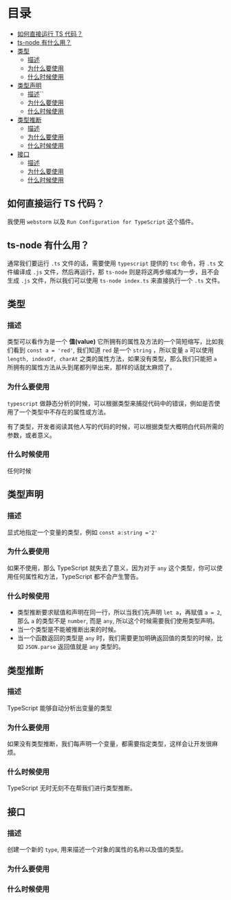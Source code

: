 目录
=================

  * [如何直接运行 TS 代码？](#如何直接运行-ts-代码)
  * [ts-node 有什么用？](#ts-node-有什么用)
  * [类型](#类型)
     * [描述](#描述)
     * [为什么要使用](#为什么要使用)
     * [什么时候使用](#什么时候使用)
  * [类型声明](#类型声明)
     * [描述](#描述-1)``
     * [为什么要使用](#为什么要使用-1)
     * [什么时候使用](#什么时候使用-1)
  * [类型推断](#类型推断)
     * [描述](#描述-2)
     * [为什么要使用](#为什么要使用-2)
     * [什么时候使用](#什么时候使用-2)
  * [接口](#接口)
     * [描述](#描述-3)
     * [为什么要使用](#为什么要使用-3)
     * [什么时候使用](#什么时候使用-3)

## 如何直接运行 TS 代码？

我使用 `webstorm` 以及 `Run Configuration for TypeScript` 这个插件。

## ts-node 有什么用？

通常我们要运行 `.ts` 文件的话，需要使用 `typescript` 提供的 `tsc` 命令，将 `.ts` 文件编译成 `.js` 文件，然后再运行，那 `ts-node` 则是将这两步缩减为一步，且不会生成 `.js` 文件，所以我们可以使用 `ts-node index.ts` 来直接执行一个 `.ts` 文件。

## 类型

### 描述

类型可以看作为是一个 **值(value)** 它所拥有的属性及方法的一个简短缩写，比如我们看到 `const a = 'red'`, 我们知道 `red` 是一个 `string` ，所以变量 `a` 可以使用 `length, indexOf, charAt` 之类的属性方法，如果没有类型，那么我们只能把 `a` 所拥有的属性方法从头到尾都列举出来，那样的话就太麻烦了。

### 为什么要使用

`typescript` 做静态分析的时候，可以根据类型来捕捉代码中的错误，例如是否使用了一个类型中不存在的属性或方法。

有了类型，开发者阅读其他人写的代码的时候，可以根据类型大概明白代码所需的参数，或者意义。

### 什么时候使用

任何时候

## 类型声明

### 描述

显式地指定一个变量的类型，例如 `const a:string ='2'`

### 为什么要使用

如果不使用，那么 TypeScript 就失去了意义，因为对于 `any` 这个类型，你可以使用任何属性和方法，TypeScript 都不会产生警告。

### 什么时候使用

- 类型推断要求赋值和声明在同一行，所以当我们先声明 `let a`，再赋值 `a = 2`, 那么 `a` 的类型不是 `number`, 而是 `any`, 所以这个时候需要我们使用类型声明。
- 当一个类型是不能被推断出来的时候。
- 当一个函数返回的类型是 `any` 时，我们需要更加明确返回值的类型的时候，比如 `JSON.parse` 返回值就是 `any` 类型的。

## 类型推断

### 描述

TypeScript 能够自动分析出变量的类型

### 为什么要使用

如果没有类型推断，我们每声明一个变量，都需要指定类型，这样会让开发很麻烦。

### 什么时候使用

TypeScript 无时无刻不在帮我们进行类型推断。

## 接口

### 描述

创建一个新的 `type`, 用来描述一个对象的属性的名称以及值的类型。

### 为什么要使用

### 什么时候使用
